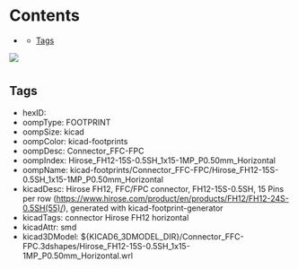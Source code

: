 



Contents
========

* [](#)
	* [Tags](#tags)
  
![][im]
# 

## Tags

- hexID: 
- oompType: FOOTPRINT
- oompSize: kicad
- oompColor: kicad-footprints
- oompDesc: Connector_FFC-FPC
- oompIndex: Hirose_FH12-15S-0.5SH_1x15-1MP_P0.50mm_Horizontal
- oompName: kicad-footprints/Connector_FFC-FPC/Hirose_FH12-15S-0.5SH_1x15-1MP_P0.50mm_Horizontal
- kicadDesc: Hirose FH12, FFC/FPC connector, FH12-15S-0.5SH, 15 Pins per row (https://www.hirose.com/product/en/products/FH12/FH12-24S-0.5SH(55)/), generated with kicad-footprint-generator
- kicadTags: connector Hirose FH12 horizontal
- kicadAttr: smd
- kicad3DModel: ${KICAD6_3DMODEL_DIR}/Connector_FFC-FPC.3dshapes/Hirose_FH12-15S-0.5SH_1x15-1MP_P0.50mm_Horizontal.wrl



[im]: image.png
